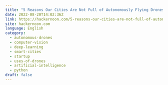 ```yaml
---
title: "5 Reasons Our Cities Are Not Full of Autonomously Flying Drones (Yet!)"
date: 2022-08-20T14:02:36Z
link: https://hackernoon.com/5-reasons-our-cities-are-not-full-of-autonomously-flying-drones-yet?source=rss&utm_medium=RSS&utm_source=news.12bit.vn
site: hackernoon.com
language: English
category:
  - autonomous-drones
  - computer-vision
  - deep-learning
  - smart-cities
  - startup
  - uses-of-drones
  - artificial-intelligence
  - python
draft: false
---
```

